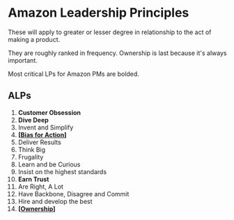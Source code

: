# Amazon Leadership Principles

These will apply to greater or lesser degree in relationship to the act of making a product.

They are roughly ranked in frequency. Ownership is last because it's always important.

Most critical LPs for Amazon PMs are bolded.

## ALPs

1. **Customer Obsession**
2. **Dive Deep**
3. Invent and Simplify
4. **[[Bias for Action]]**
5. Deliver Results
6. Think Big
7. Frugality
8. Learn and be Curious
9. Insist on the highest standards
10. **Earn Trust**
11. Are Right, A Lot
12. Have Backbone, Disagree and Commit
13. Hire and develop the best
14. **[[Ownership]]**

[//begin]: # "Autogenerated link references for markdown compatibility"
[Bias for Action]: bias-for-action "Bias for Action"
[Ownership]: ownership "Ownership"
[//end]: # "Autogenerated link references"